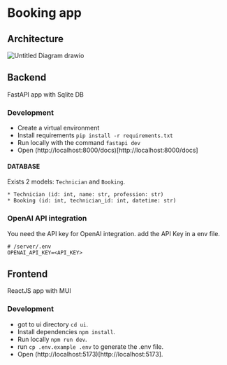 # Booking app

## Architecture

![Untitled Diagram drawio](https://github.com/user-attachments/assets/1616e9c0-75c4-40d7-b201-5c3b15b5478b)

## Backend

FastAPI app with Sqlite DB

### Development

- Create a virtual environment
- Install requirements `pip install -r requirements.txt`
- Run locally with the command `fastapi dev`
- Open (http://localhost:8000/docs)[http://localhost:8000/docs]

#### DATABASE

Exists 2 models: `Technician` and `Booking`.

```
* Technician (id: int, name: str, profession: str)
* Booking (id: int, technician_id: int, datetime: str)
```

### OpenAI API integration

You need the API key for OpenAI integration. add the API Key in a env file.

```
# /server/.env
OPENAI_API_KEY=<API_KEY>
```

## Frontend

ReactJS app with MUI

### Development

- got to ui directory `cd ui`.
- Install dependencies `npm install`.
- Run locally `npm run dev`.
- run `cp .env.example .env` to generate the .env file.
- Open (http://localhost:5173)[http://localhost:5173].
